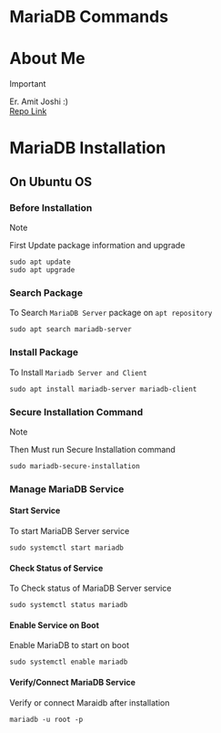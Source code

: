 # MariaDB Commands

# About Me

> [!IMPORTANT]
> Er. Amit Joshi :)  
>  [Repo Link](https://github.com/amitjoc/commands)  

# MariaDB Installation

## On Ubuntu OS 

 ### Before Installation 

> [!NOTE]
> First Update package information and upgrade
> ```
> sudo apt update
> sudo apt upgrade
> ```

 ### Search Package

To Search `MariaDB Server` package on `apt repository`

```
sudo apt search mariadb-server
```

### Install Package 

To Install `Mariadb Server and Client` 
```
sudo apt install mariadb-server mariadb-client
```

### Secure Installation Command

> [!NOTE]
> Then Must run Secure Installation command 
>
> ```
> sudo mariadb-secure-installation
> ```

### Manage MariaDB Service 

#### Start Service

To start MariaDB Server service 
```
sudo systemctl start mariadb
```

#### Check Status of Service
To Check status of MariaDB Server service 
```
sudo systemctl status mariadb
```

#### Enable Service on Boot

Enable MariaDB to start on boot
```
sudo systemctl enable mariadb
```

#### Verify/Connect MariaDB Service 
Verify or connect Maraidb after installation 
``` 
mariadb -u root -p
```














